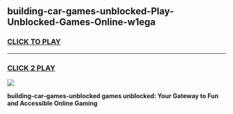 
## building-car-games-unblocked-Play-Unblocked-Games-Online-w1ega
<h3>
<a href="https://premium76.site?title=building-car-games-unblocked&ref=24A">CLICK TO PLAY</a></h3>
<hr>

<h3>
<a href="https://premium76.site?title=building-car-games-unblocked&ref=24A">CLICK 2 PLAY</a>
  
</h3>

<a href="https://premium76.site?title=building-car-games-unblocked&ref=24A"><img src="https://clearcache.store/games.png"></a>


**building-car-games-unblocked games unblocked: Your Gateway to Fun and Accessible Online Gaming**
